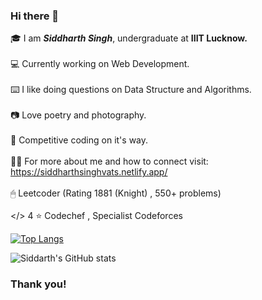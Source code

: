 ### Hi there 👋

<!--
**siddharthsinghvats/siddharthsinghvats** is a ✨ _special_ ✨ repository because its `README.md` (this file) appears on your GitHub profile.

Here are some ideas to get you started:

- 🔭 I’m currently working on ReactJS
- 🌱 I’m currently learning Backend Development
- 💬 Ask me about Data Structures and Algorithms
- 📫 How to reach me: Mail:siddharth1singh1@gmal.com

-->
🎓 I am ***___Siddharth Singh___***, undergraduate at  __IIIT Lucknow.__
<br/><br/>
💻 Currently working on Web Development.
<br/><br/>
⌨️ I like doing questions on Data Structure and Algorithms.
<br/><br/>
📷 Love poetry and photography.
<br/><br/>
📒 Competitive coding on it's way.
<br/><br/>
🕵🏼 For more about me and how to connect visit: https://siddharthsinghvats.netlify.app/
</br><br/>
🖱 Leetcoder (Rating 1881 (Knight) , 550+ problems)
</br><br/>
</> 4 ⭐ Codechef , Specialist Codeforces


[![Top Langs](https://github-readme-stats.vercel.app/api/top-langs/?username=siddharthsinghvats&theme=radical)](https://github.com/anuraghazra/github-readme-stats)


![Siddarth's GitHub stats](https://github-readme-stats.vercel.app/api?username=siddharthsinghvats&show_icons=true&theme=radical)

### Thank you!
